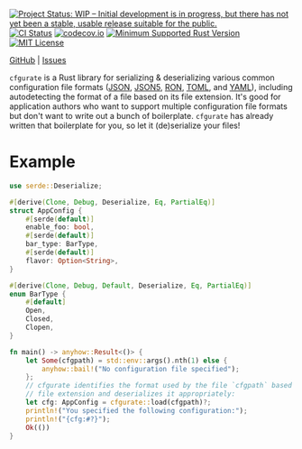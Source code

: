 [![Project Status: WIP – Initial development is in progress, but there has not yet been a stable, usable release suitable for the public.](https://www.repostatus.org/badges/latest/wip.svg)](https://www.repostatus.org/#wip)
[![CI Status](https://github.com/jwodder/cfgurate/actions/workflows/test.yml/badge.svg)](https://github.com/jwodder/cfgurate/actions/workflows/test.yml)
[![codecov.io](https://codecov.io/gh/jwodder/cfgurate/branch/master/graph/badge.svg)](https://codecov.io/gh/jwodder/cfgurate)
[![Minimum Supported Rust Version](https://img.shields.io/badge/MSRV-1.67-orange)](https://www.rust-lang.org)
[![MIT License](https://img.shields.io/github/license/jwodder/cfgurate.svg)](https://opensource.org/licenses/MIT)

[GitHub](https://github.com/jwodder/cfgurate) | [Issues](https://github.com/jwodder/cfgurate/issues)

`cfgurate` is a Rust library for serializing & deserializing various common
configuration file formats ([JSON][], [JSON5][], [RON][], [TOML][], and
[YAML][]), including autodetecting the format of a file based on its file
extension.  It's good for application authors who want to support multiple
configuration file formats but don't want to write out a bunch of boilerplate.
`cfgurate` has already written that boilerplate for you, so let it
(de)serialize your files!

[JSON]: https://www.json.org
[JSON5]: https://json5.org
[RON]: https://github.com/ron-rs/ron
[TOML]: https://toml.io
[YAML]: https://yaml.org

Example
=======

```rust
use serde::Deserialize;

#[derive(Clone, Debug, Deserialize, Eq, PartialEq)]
struct AppConfig {
    #[serde(default)]
    enable_foo: bool,
    #[serde(default)]
    bar_type: BarType,
    #[serde(default)]
    flavor: Option<String>,
}

#[derive(Clone, Debug, Default, Deserialize, Eq, PartialEq)]
enum BarType {
    #[default]
    Open,
    Closed,
    Clopen,
}

fn main() -> anyhow::Result<()> {
    let Some(cfgpath) = std::env::args().nth(1) else {
        anyhow::bail!("No configuration file specified");
    };
    // cfgurate identifies the format used by the file `cfgpath` based on its
    // file extension and deserializes it appropriately:
    let cfg: AppConfig = cfgurate::load(cfgpath)?;
    println!("You specified the following configuration:");
    println!("{cfg:#?}");
    Ok(())
}
```
